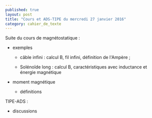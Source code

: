 ```yaml
---
published: true
layout: post
title: "Cours et ADS-TIPE du mercredi 27 janvier 2016"
category: cahier_de_texte
---
```

Suite du cours de magnétostatique :

- exemples 

  - câble infini : calcul B, fil infini, définition de l'Ampère ;

  - Solénoïde long : calcul B, caractéristiques avec inductance et énergie magnétique

- moment magnétique

  - définitions

TIPE-ADS :

- discussions

